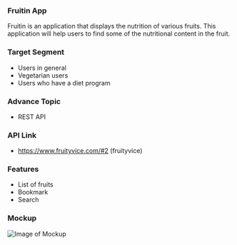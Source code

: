 ### Fruitin App
Fruitin is an application that displays the nutrition of various fruits. This application will help users to find some of the nutritional content in the fruit.

### Target Segment
* Users in general
* Vegetarian users
* Users who have a diet program

### Advance Topic
* REST API

### API Link
* https://www.fruityvice.com/#2 (fruityvice)

### Features
* List of fruits
* Bookmark
* Search

### Mockup
![Image of Mockup](https://github.com/mekas/mb1313600022/blob/master/1313618017/mockup.png)
